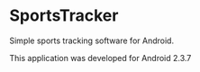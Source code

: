 SportsTracker
=============

Simple sports tracking software for Android.

This application was developed for Android 2.3.7
